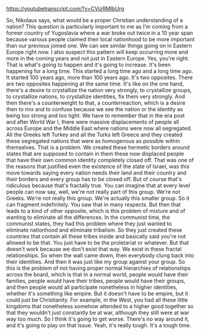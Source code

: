 https://youtubetranscript.com/?v=CVizRMIbUrg

 So, Nikolaus says, what would be a proper Christian understanding of a nation? This question is particularly important to me as I'm coming from a former country of Yugoslavia where a war broke out twice in a 10 year span because various people claimed their local nationhood to be more important than our previous joined one. We can see similar things going on in Eastern Europe right now. I also suspect this pattern will keep occurring more and more in the coming years and not just in Eastern Europe. Yes, you're right. That is what's going to happen and it's going to increase. It's been happening for a long time. This started a long time ago and a long time ago. It started 100 years ago, more than 100 years ago. It's two opposites. There are two opposites happening at the same time. It's like on the one hand, there's a desire to crystallize the nation very strongly, to crystallize groups, to crystallize nations, to crystallize identities, fix them very strongly. And then there's a counterweight to that, a counterreaction, which is a desire then to mix and to confuse because we see the nation or the identity as being too strong and too tight. We have to remember that in the era post and after World War I, there were massive displacements of people all across Europe and the Middle East where nations were now all segregated. All the Greeks left Turkey and all the Turks left Greece and they created these segregated nations that were as homogenous as possible within themselves. That is a problem. We created these hermetic borders around states that are supposed to contain in them these now displaced people that have their own common identity completely closed off. That was one of the reasons that justified even the existence of the state of Israel, was this move towards saying every nation needs their land and their country and their borders and every group has to be closed off. But of course that's ridiculous because that's fractally true. You can imagine that at every level people can now say, well, we're not really part of this group. We're not Greeks. We're not really this group. We're actually this smaller group. So it can fragment indefinitely. You saw that in many respects. But then that leads to a kind of other opposite, which is this problem of mixture and of wanting to eliminate all the differences. In the communist time, the communist states, they had this problem where they just wanted to eliminate nationhood and eliminate tribalism. So they just created these countries that contain all these tribes inside and basically said you're not allowed to be that. You just have to be the proletariat or whatever. But that doesn't work because we don't exist that way. We exist in these fractal relationships. So when the wall came down, then everybody clung back into their identities. And then it was just like my group against your group. So this is the problem of not having proper normal hierarchies of relationships across the board, which is that in a normal world, people would have their families, people would have their tribes, people would have their groups, and then people would all participate nonetheless in higher identities, whether it's something like empire. But it doesn't have to be empire, but it could just be Christianity. For example, in the West, you had all these little kingdoms that nonetheless somehow attended to a higher good together so that they wouldn't just constantly be at war, although they still were at war way too much. So I think it's going to get worse. There's no way around it, and it's going to play on that issue. Yeah, it's really tough. It's a tough time.